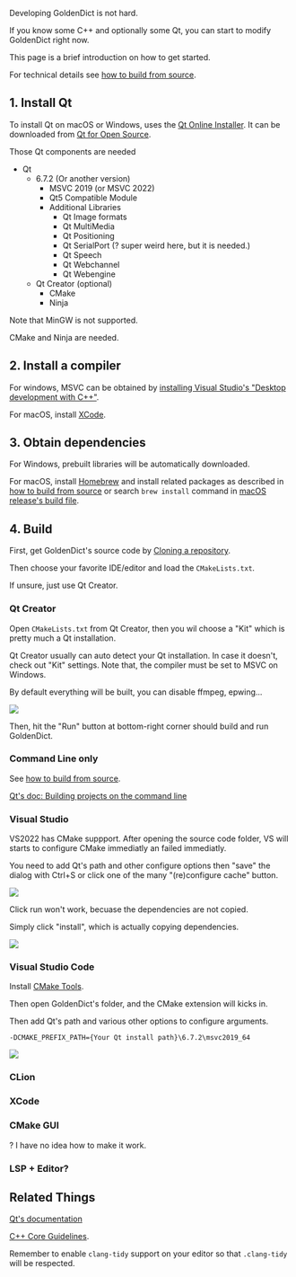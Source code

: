 Developing GoldenDict is not hard.

If you know some C++ and optionally some Qt, you can start to modify GoldenDict right now.

This page is a brief introduction on how to get started.

For technical details see [how to build from source](howto/build_from_source.md).

## 1. Install Qt

To install Qt on macOS or Windows, uses the [Qt Online Installer](https://doc.qt.io/qt-6/get-and-install-qt.html). It can be downloaded from [Qt for Open Source](https://www.qt.io/download-open-source).

Those Qt components are needed

+ Qt
  + 6.7.2 (Or another version)
    + MSVC 2019 (or MSVC 2022)
    + Qt5 Compatible Module
    + Additional Libraries
      + Qt Image formats
      + Qt MultiMedia
      + Qt Positioning
      + Qt SerialPort (? super weird here, but it is needed.)
      + Qt Speech
      + Qt Webchannel
      + Qt Webengine
  + Qt Creator (optional)
    + CMake
    + Ninja

Note that MinGW is not supported.

CMake and Ninja are needed.

## 2. Install a compiler

For windows, MSVC can be obtained by [installing Visual Studio's "Desktop development with C++"](https://learn.microsoft.com/cpp/build/vscpp-step-0-installation).

For macOS, install [XCode](https://developer.apple.com/xcode/).

## 3. Obtain dependencies

For Windows, prebuilt libraries will be automatically downloaded.

For macOS, install [Homebrew](https://brew.sh/) and install related packages as described in [how to build from source](howto/build_from_source.md) or search `brew install` command in [macOS release's build file](https://github.com/xiaoyifang/goldendict-ng/blob/staged/.github/workflows/release-macos-homebrew.yml).

## 4. Build

First, get GoldenDict's source code by [Cloning a repository](https://docs.github.com/repositories/creating-and-managing-repositories/cloning-a-repository).

Then choose your favorite IDE/editor and load the `CMakeLists.txt`.

If unsure, just use Qt Creator.

### Qt Creator

Open `CMakeLists.txt` from Qt Creator, then you wil choose a "Kit" which is pretty much a Qt installation.

Qt Creator usually can auto detect your Qt installation. In case it doesn't, check out "Kit" settings. Note that, the compiler must be set to MSVC on Windows.

By default everything will be built, you can disable ffmpeg, epwing...

![](https://github.com/xiaoyifang/goldendict-ng/assets/20123683/49f6a85e-50ec-4467-b0e4-cf088d218053)

Then, hit the "Run" button at bottom-right corner should build and run GoldenDict.

### Command Line only
See [how to build from source](howto/build_from_source.md).

[Qt's doc: Building projects on the command line](https://doc.qt.io/qt-6/cmake-build-on-cmdline.html)

### Visual Studio
VS2022 has CMake suppport. After opening the source code folder, VS will starts to configure CMake immediatly an failed immediatly.

You need to add Qt's path and other configure options then "save" the dialog with Ctrl+S or click one of the many "(re)configure cache" button.

![](https://github.com/xiaoyifang/goldendict-ng/assets/20123683/33a52c52-2e8a-4b8c-bb05-4a753f95ff7e)

Click run won't work, becuase the dependencies are not copied.

Simply click "install", which is actually copying dependencies.

![](https://github.com/xiaoyifang/goldendict-ng/assets/20123683/02e843b1-0842-445c-919c-75618346aaaf)

### Visual Studio Code

Install [CMake Tools](https://marketplace.visualstudio.com/items?itemName=ms-vscode.cmake-tools).

Then open GoldenDict's folder, and the CMake extension will kicks in.

Then add Qt's path and various other options to configure arguments.

```
-DCMAKE_PREFIX_PATH={Your Qt install path}\6.7.2\msvc2019_64
```

![](https://github.com/xiaoyifang/goldendict-ng/assets/20123683/bd87155e-2e61-41d5-81e2-7bfb1f13c4c4)

### CLion

### XCode


### CMake GUI

? I have no idea how to make it work.

### LSP + Editor?

## Related Things

[Qt's documentation](https://doc.qt.io/)

[C++ Core Guidelines](https://isocpp.github.io/CppCoreGuidelines/CppCoreGuidelines).

Remember to enable `clang-tidy` support on your editor so that `.clang-tidy` will be respected.
